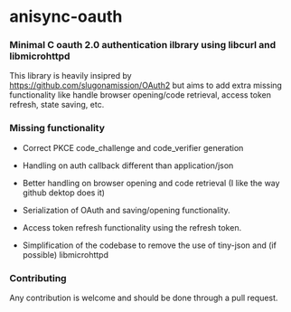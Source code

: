 # anisync-oauth
### Minimal C oauth 2.0 authentication ilbrary using libcurl and libmicrohttpd

This library is heavily insipred by https://github.com/slugonamission/OAuth2
but aims to add extra missing functionality like handle browser opening/code retrieval,
access token refresh, state saving, etc.

### Missing functionality

- Correct PKCE code_challenge and code_verifier
generation

- Handling on auth callback different than
application/json

- Better handling on browser opening and
code retrieval (I like the way github
dektop does it)

- Serialization of OAuth and saving/opening
functionality.

- Access token refresh functionality
using the refresh token.

- Simplification of the codebase to
remove the use of tiny-json and
(if possible) libmicrohttpd

### Contributing

Any contribution is welcome and should be done through a pull request.
